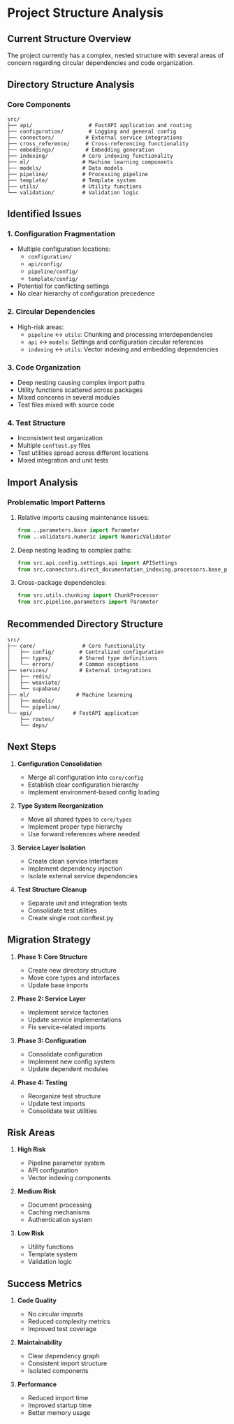 # Project Structure Analysis

## Current Structure Overview

The project currently has a complex, nested structure with several areas of concern regarding circular dependencies and code organization.

## Directory Structure Analysis

### Core Components

```
src/
├── api/                  # FastAPI application and routing
├── configuration/        # Logging and general config
├── connectors/          # External service integrations
├── cross_reference/     # Cross-referencing functionality
├── embeddings/          # Embedding generation
├── indexing/           # Core indexing functionality
├── ml/                 # Machine learning components
├── models/             # Data models
├── pipeline/           # Processing pipeline
├── template/           # Template system
├── utils/              # Utility functions
└── validation/         # Validation logic
```

## Identified Issues

### 1. Configuration Fragmentation

- Multiple configuration locations:
  - `configuration/`
  - `api/config/`
  - `pipeline/config/`
  - `template/config/`
- Potential for conflicting settings
- No clear hierarchy of configuration precedence

### 2. Circular Dependencies

- High-risk areas:
  - `pipeline` ↔ `utils`: Chunking and processing interdependencies
  - `api` ↔ `models`: Settings and configuration circular references
  - `indexing` ↔ `utils`: Vector indexing and embedding dependencies

### 3. Code Organization

- Deep nesting causing complex import paths
- Utility functions scattered across packages
- Mixed concerns in several modules
- Test files mixed with source code

### 4. Test Structure

- Inconsistent test organization
- Multiple `conftest.py` files
- Test utilities spread across different locations
- Mixed integration and unit tests

## Import Analysis

### Problematic Import Patterns

1. Relative imports causing maintenance issues:

   ```python
   from ..parameters.base import Parameter
   from ..validators.numeric import NumericValidator
   ```

2. Deep nesting leading to complex paths:

   ```python
   from src.api.config.settings.api import APISettings
   from src.connectors.direct_documentation_indexing.processors.base_processor import BaseProcessor
   ```

3. Cross-package dependencies:
   ```python
   from src.utils.chunking import ChunkProcessor
   from src.pipeline.parameters import Parameter
   ```

## Recommended Directory Structure

```
src/
├── core/               # Core functionality
│   ├── config/        # Centralized configuration
│   ├── types/         # Shared type definitions
│   └── errors/        # Common exceptions
├── services/          # External integrations
│   ├── redis/
│   ├── weaviate/
│   └── supabase/
├── ml/               # Machine learning
│   ├── models/
│   └── pipeline/
└── api/             # FastAPI application
    ├── routes/
    └── deps/
```

## Next Steps

1. **Configuration Consolidation**

   - Merge all configuration into `core/config`
   - Establish clear configuration hierarchy
   - Implement environment-based config loading

2. **Type System Reorganization**

   - Move all shared types to `core/types`
   - Implement proper type hierarchy
   - Use forward references where needed

3. **Service Layer Isolation**

   - Create clean service interfaces
   - Implement dependency injection
   - Isolate external service dependencies

4. **Test Structure Cleanup**
   - Separate unit and integration tests
   - Consolidate test utilities
   - Create single root conftest.py

## Migration Strategy

1. **Phase 1: Core Structure**

   - Create new directory structure
   - Move core types and interfaces
   - Update base imports

2. **Phase 2: Service Layer**

   - Implement service factories
   - Update service implementations
   - Fix service-related imports

3. **Phase 3: Configuration**

   - Consolidate configuration
   - Implement new config system
   - Update dependent modules

4. **Phase 4: Testing**
   - Reorganize test structure
   - Update test imports
   - Consolidate test utilities

## Risk Areas

1. **High Risk**

   - Pipeline parameter system
   - API configuration
   - Vector indexing components

2. **Medium Risk**

   - Document processing
   - Caching mechanisms
   - Authentication system

3. **Low Risk**
   - Utility functions
   - Template system
   - Validation logic

## Success Metrics

1. **Code Quality**

   - No circular imports
   - Reduced complexity metrics
   - Improved test coverage

2. **Maintainability**

   - Clear dependency graph
   - Consistent import structure
   - Isolated components

3. **Performance**
   - Reduced import time
   - Improved startup time
   - Better memory usage
